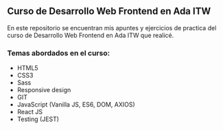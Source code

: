 ## Curso de Desarrollo Web Frontend en Ada ITW

En este repositorio se encuentran mis apuntes y ejercicios de practica del curso de Desarrollo Web Frontend en Ada ITW que realicé.

### Temas abordados en el curso:

- HTML5
- CSS3
- Sass
- Responsive design
- GIT
- JavaScript (Vanilla JS, ES6, DOM, AXIOS)
- React JS
- Testing (JEST)
